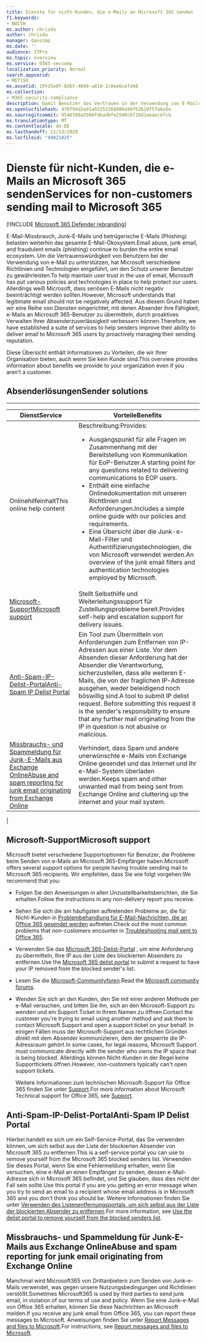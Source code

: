 ```yaml
---
title: Dienste für nicht-Kunden, die e-Mails an Microsoft 365 senden
f1.keywords:
- NOCSH
ms.author: chrisda
author: chrisda
manager: dansimp
ms.date: ''
audience: ITPro
ms.topic: overview
ms.service: O365-seccomp
localization_priority: Normal
search.appverid:
- MET150
ms.assetid: 19fd3e0f-8dbf-4049-a810-2c8ee6cefd48
ms.collection:
- M365-security-compliance
description: Damit Benutzer das Vertrauen in der Verwendung von E-Mails nicht verlieren, hat Microsoft verschiedene Richtlinien und Technologien zum Schutz von Benutzern eingeführt.
ms.openlocfilehash: 478f94d2ed1a03253168486d48fb2b2df57a6a5e
ms.sourcegitcommit: 9546708a5506fdbadbfe2500cbf1bd1aeaec6fcb
ms.translationtype: MT
ms.contentlocale: de-DE
ms.lasthandoff: 11/13/2020
ms.locfileid: "49021025"
---
```

# <a name="services-for-non-customers-sending-mail-to-microsoft-365"></a><span data-ttu-id="cd703-103">Dienste für nicht-Kunden, die e-Mails an Microsoft 365 senden</span><span class="sxs-lookup"><span data-stu-id="cd703-103">Services for non-customers sending mail to Microsoft 365</span></span>

[!INCLUDE [Microsoft 365 Defender rebranding](../includes/microsoft-defender-for-office.md)]


<span data-ttu-id="cd703-104">E-Mail-Missbrauch, Junk-E-Mails und betrügerische E-Mails (Phishing) belasten weiterhin das gesamte E-Mail-Ökosystem.</span><span class="sxs-lookup"><span data-stu-id="cd703-104">Email abuse, junk email, and fraudulent emails (phishing) continue to burden the entire email ecosystem.</span></span> <span data-ttu-id="cd703-105">Um die Vertrauenswürdigkeit von Benutzern bei der Verwendung von e-Mail zu unterstützen, hat Microsoft verschiedene Richtlinien und Technologien eingeführt, um den Schutz unserer Benutzer zu gewährleisten.</span><span class="sxs-lookup"><span data-stu-id="cd703-105">To help maintain user trust in the use of email, Microsoft has put various policies and technologies in place to help protect our users.</span></span> <span data-ttu-id="cd703-106">Allerdings weiß Microsoft, dass seriösen E-Mails nicht negativ beeinträchtigt werden sollten.</span><span class="sxs-lookup"><span data-stu-id="cd703-106">However, Microsoft understands that legitimate email should not be negatively affected.</span></span> <span data-ttu-id="cd703-107">Aus diesem Grund haben wir eine Reihe von Diensten eingerichtet, mit denen Absender ihre Fähigkeit, e-Mails an Microsoft 365-Benutzer zu übermitteln, durch proaktives Verwalten Ihrer Absenderzuverlässigkeit verbessern können.</span><span class="sxs-lookup"><span data-stu-id="cd703-107">Therefore, we have established a suite of services to help senders improve their ability to deliver email to Microsoft 365 users by proactively managing their sending reputation.</span></span>

<span data-ttu-id="cd703-108">Diese Übersicht enthält Informationen zu Vorteilen, die wir Ihrer Organisation bieten, auch wenn Sie kein Kunde sind.</span><span class="sxs-lookup"><span data-stu-id="cd703-108">This overview provides information about benefits we provide to your organization even if you aren't a customer.</span></span>

## <a name="sender-solutions"></a><span data-ttu-id="cd703-109">Absenderlösungen</span><span class="sxs-lookup"><span data-stu-id="cd703-109">Sender solutions</span></span>

****

|<span data-ttu-id="cd703-110">Dienst</span><span class="sxs-lookup"><span data-stu-id="cd703-110">Service</span></span>|<span data-ttu-id="cd703-111">Vorteile</span><span class="sxs-lookup"><span data-stu-id="cd703-111">Benefits</span></span>|
|---|---|
|<span data-ttu-id="cd703-112">Onlinehilfeinhalt</span><span class="sxs-lookup"><span data-stu-id="cd703-112">This online help content</span></span>|<span data-ttu-id="cd703-113">Beschreibung:</span><span class="sxs-lookup"><span data-stu-id="cd703-113">Provides:</span></span> <ul><li><span data-ttu-id="cd703-114">Ausgangspunkt für alle Fragen im Zusammenhang mit der Bereitstellung von Kommunikation für EoP-Benutzer.</span><span class="sxs-lookup"><span data-stu-id="cd703-114">A starting point for any questions related to delivering communications to EOP users.</span></span></li><li><span data-ttu-id="cd703-115">Enthält eine einfache Onlinedokumentation mit unseren Richtlinien und Anforderungen.</span><span class="sxs-lookup"><span data-stu-id="cd703-115">Includes a simple online guide with our policies and requirements.</span></span></li><li><span data-ttu-id="cd703-116">Eine Übersicht über die Junk-e-Mail-Filter und Authentifizierungstechnologien, die von Microsoft verwendet werden.</span><span class="sxs-lookup"><span data-stu-id="cd703-116">An overview of the junk email filters and authentication technologies employed by Microsoft.</span></span></li><ul>|
|[<span data-ttu-id="cd703-117">Microsoft-Support</span><span class="sxs-lookup"><span data-stu-id="cd703-117">Microsoft support</span></span>](#microsoft-support)|<span data-ttu-id="cd703-118">Stellt Selbsthilfe und Weiterleitungssupport für Zustellungsprobleme bereit.</span><span class="sxs-lookup"><span data-stu-id="cd703-118">Provides self-help and escalation support for delivery issues.</span></span>|
|[<span data-ttu-id="cd703-119">Anti-Spam-IP-Delist-Portal</span><span class="sxs-lookup"><span data-stu-id="cd703-119">Anti-Spam IP Delist Portal</span></span>](#anti-spam-ip-delist-portal)|<span data-ttu-id="cd703-p102">Ein Tool zum Übermitteln von Anforderungen zum Entfernen von IP-Adressen aus einer Liste. Vor dem Absenden dieser Anforderung hat der Absender die Verantwortung, sicherzustellen, dass alle weiteren E-Mails, die von der fraglichen IP-Adresse ausgehen, weder beleidigend noch böswillig sind.</span><span class="sxs-lookup"><span data-stu-id="cd703-p102">A tool to submit IP delist request. Before submitting this request it is the sender's responsibility to ensure that any further mail originating from the IP in question is not abusive or malicious.</span></span>|
|[<span data-ttu-id="cd703-122">Missbrauchs- und Spammeldung für Junk-E-Mails aus Exchange Online</span><span class="sxs-lookup"><span data-stu-id="cd703-122">Abuse and spam reporting for junk email originating from Exchange Online</span></span>](#abuse-and-spam-reporting-for-junk-email-originating-from-exchange-online)|<span data-ttu-id="cd703-123">Verhindert, dass Spam und andere unerwünschte e-Mails von Exchange Online gesendet und das Internet und Ihr e-Mail-System überladen werden.</span><span class="sxs-lookup"><span data-stu-id="cd703-123">Keeps spam and other unwanted mail from being sent from Exchange Online and cluttering up the internet and your mail system.</span></span>|
|

## <a name="microsoft-support"></a><span data-ttu-id="cd703-124">Microsoft-Support</span><span class="sxs-lookup"><span data-stu-id="cd703-124">Microsoft support</span></span>

<span data-ttu-id="cd703-125">Microsoft bietet verschiedene Supportoptionen für Benutzer, die Probleme beim Senden von e-Mails an Microsoft 365-Empfänger haben.</span><span class="sxs-lookup"><span data-stu-id="cd703-125">Microsoft offers several support options for people having trouble sending mail to Microsoft 365 recipients.</span></span> <span data-ttu-id="cd703-126">Wir empfehlen, dass Sie wie folgt vorgehen:</span><span class="sxs-lookup"><span data-stu-id="cd703-126">We recommend that you:</span></span>

- <span data-ttu-id="cd703-127">Folgen Sie den Anweisungen in allen Unzustellbarkeitsberichten, die Sie erhalten.</span><span class="sxs-lookup"><span data-stu-id="cd703-127">Follow the instructions in any non-delivery report you receive.</span></span>

- <span data-ttu-id="cd703-128">Sehen Sie sich die am häufigsten auftretenden Probleme an, die für Nicht-Kunden in [Problembehandlung für E-Mail-Nachrichten, die an Office 365 gesendet werden](troubleshooting-mail-sent-to-office-365.md) auftreten.</span><span class="sxs-lookup"><span data-stu-id="cd703-128">Check out the most common problems that non-customers encounter in [Troubleshooting mail sent to Office 365](troubleshooting-mail-sent-to-office-365.md).</span></span>

- <span data-ttu-id="cd703-129">Verwenden Sie das [Microsoft 365-Delist-Portal](https://sender.office.com) , um eine Anforderung zu übermitteln, Ihre IP aus der Liste des blockierten Absenders zu entfernen.</span><span class="sxs-lookup"><span data-stu-id="cd703-129">Use the [Microsoft 365 delist portal](https://sender.office.com) to submit a request to have your IP removed from the blocked sender's list.</span></span>

- <span data-ttu-id="cd703-130">Lesen Sie die [Microsoft-Communityforen](https://community.office365.com/f/).</span><span class="sxs-lookup"><span data-stu-id="cd703-130">Read the [Microsoft community forums](https://community.office365.com/f/).</span></span>

- <span data-ttu-id="cd703-131">Wenden Sie sich an den Kunden, den Sie mit einer anderen Methode per e-Mail versuchen, und bitten Sie ihn, sich an den Microsoft-Support zu wenden und ein Support Ticket in Ihrem Namen zu öffnen.</span><span class="sxs-lookup"><span data-stu-id="cd703-131">Contact the customer you're trying to email using another method and ask them to contact Microsoft Support and open a support ticket on your behalf.</span></span> <span data-ttu-id="cd703-132">In einigen Fällen muss der Microsoft-Support aus rechtlichen Gründen direkt mit dem Absender kommunizieren, dem der gesperrte die IP-Adressraum gehört.</span><span class="sxs-lookup"><span data-stu-id="cd703-132">In some cases, for legal reasons, Microsoft Support must communicate directly with the sender who owns the IP space that is being blocked.</span></span> <span data-ttu-id="cd703-133">Allerdings können Nicht-Kunden in der Regel keine Supporttickets öffnen.</span><span class="sxs-lookup"><span data-stu-id="cd703-133">However, non-customers typically can't open support tickets.</span></span>

  <span data-ttu-id="cd703-134">Weitere Informationen zum technischen Microsoft-Support für Office 365 finden Sie unter [Support](https://docs.microsoft.com/office365/servicedescriptions/office-365-platform-service-description/support).</span><span class="sxs-lookup"><span data-stu-id="cd703-134">For more information about Microsoft Technical support for Office 365, see [Support](https://docs.microsoft.com/office365/servicedescriptions/office-365-platform-service-description/support).</span></span>

## <a name="anti-spam-ip-delist-portal"></a><span data-ttu-id="cd703-135">Anti-Spam-IP-Delist-Portal</span><span class="sxs-lookup"><span data-stu-id="cd703-135">Anti-Spam IP Delist Portal</span></span>

<span data-ttu-id="cd703-136">Hierbei handelt es sich um ein Self-Service-Portal, das Sie verwenden können, um sich selbst aus der Liste der blockierten Absender von Microsoft 365 zu entfernen.</span><span class="sxs-lookup"><span data-stu-id="cd703-136">This is a self-service portal you can use to remove yourself from the Microsoft 365 blocked senders list.</span></span> <span data-ttu-id="cd703-137">Verwenden Sie dieses Portal, wenn Sie eine Fehlermeldung erhalten, wenn Sie versuchen, eine e-Mail an einen Empfänger zu senden, dessen e-Mail-Adresse sich in Microsoft 365 befindet, und Sie glauben, dass dies nicht der Fall sein sollte.</span><span class="sxs-lookup"><span data-stu-id="cd703-137">Use this portal if you are you getting an error message when you try to send an email to a recipient whose email address is in Microsoft 365 and you don't think you should be.</span></span> <span data-ttu-id="cd703-138">Weitere Informationen finden Sie unter [Verwenden des Listenentfernungsportals, um sich selbst aus der Liste der blockierten Absender zu entfernen](use-the-delist-portal-to-remove-yourself-from-the-office-365-blocked-senders-lis.md).</span><span class="sxs-lookup"><span data-stu-id="cd703-138">For more information, see [Use the delist portal to remove yourself from the blocked senders list](use-the-delist-portal-to-remove-yourself-from-the-office-365-blocked-senders-lis.md).</span></span>

## <a name="abuse-and-spam-reporting-for-junk-email-originating-from-exchange-online"></a><span data-ttu-id="cd703-139">Missbrauchs- und Spammeldung für Junk-E-Mails aus Exchange Online</span><span class="sxs-lookup"><span data-stu-id="cd703-139">Abuse and spam reporting for junk email originating from Exchange Online</span></span>

<span data-ttu-id="cd703-140">Manchmal wird Microsoft365 von Drittanbietern zum Senden von Junk-e-Mails verwendet, was gegen unsere Nutzungsbedingungen und Richtlinien verstößt.</span><span class="sxs-lookup"><span data-stu-id="cd703-140">Sometimes Microsoft365 is used by third parties to send junk email, in violation of our terms of use and policy.</span></span> <span data-ttu-id="cd703-141">Wenn Sie eine Junk-e-Mail von Office 365 erhalten, können Sie diese Nachrichten an Microsoft melden.</span><span class="sxs-lookup"><span data-stu-id="cd703-141">If you receive any junk email from Office 365, you can report these messages to Microsoft.</span></span> <span data-ttu-id="cd703-142">Anweisungen finden Sie unter [Report Messages and files to Microsoft](report-junk-email-messages-to-microsoft.md).</span><span class="sxs-lookup"><span data-stu-id="cd703-142">For instructions, see [Report messages and files to Microsoft](report-junk-email-messages-to-microsoft.md).</span></span>
